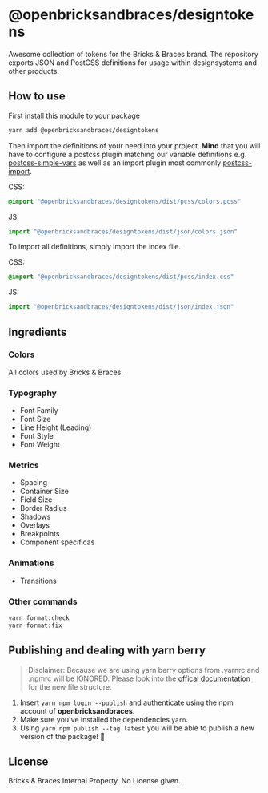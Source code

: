 # @openbricksandbraces/designtokens

Awesome collection of tokens for the Bricks & Braces brand.
The repository exports JSON and PostCSS definitions for usage within designsystems and other products.

## How to use

First install this module to your package

```bash
yarn add @openbricksandbraces/designtokens
```

Then import the definitions of your need into your project.
**Mind** that you will have to configure a postcss plugin matching our variable definitions e.g. [postcss-simple-vars](https://github.com/postcss/postcss-simple-vars) as well as an import plugin most commonly [postcss-import](https://github.com/postcss/postcss-import).

CSS:
```css
@import "@openbricksandbraces/designtokens/dist/pcss/colors.pcss"
```

JS:
```js
import "@openbricksandbraces/designtokens/dist/json/colors.json"
```

To import all definitions, simply import the index file.

CSS:
```css
@import "@openbricksandbraces/designtokens/dist/pcss/index.css"
```

JS: 
```js
import "@openbricksandbraces/designtokens/dist/json/index.json"
```

## Ingredients

### Colors

All colors used by Bricks & Braces.

### Typography

- Font Family
- Font Size
- Line Height (Leading)
- Font Style
- Font Weight

### Metrics

- Spacing
- Container Size
- Field Size
- Border Radius
- Shadows
- Overlays
- Breakpoints
- Component specificas

### Animations

- Transitions

### Other commands

```bash
yarn format:check
yarn format:fix
```

## Publishing and dealing with yarn berry

> Disclaimer: Because we are using yarn berry options from .yarnrc and .npmrc will be IGNORED. Please look into the [offical documentation](https://yarnpkg.com/configuration/yarnrc) for the new file structure.

1. Insert `yarn npm login --publish` and authenticate using the npm account of **openbricksandbraces**.
2. Make sure you've installed the dependencies `yarn`.
3. Using `yarn npm publish --tag latest` you will be able to publish a new version of the package! 🎉

## License

Bricks & Braces Internal Property. No License given.
